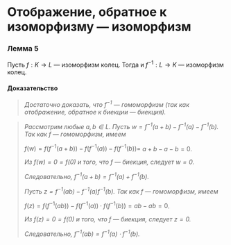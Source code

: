 # Отображение, обратное к изоморфизму — изоморфизм

### **Лемма 5**

Пусть $f : K \to L$ — изоморфизм колец. Тогда и $f^{-1} : L \to K$ — изоморфизм колец.

#### **Доказательство**

> *Достаточно доказать, что $f^{-1}$ — гомоморфизм (так как отображение, обратное к биекции — биекция).*

> *Рассмотрим любые $a, b \in L$.*
> *Пусть $w = f^{-1}(a + b) - f^{-1}(a) - f^{-1}(b)$. Так как $f$ — гомоморфизм, имеем*
>
> $f(w) = f(f^{-1}(a + b)) - f(f^{-1}(a)) - f(f^{-1}(b)) =$ $a + b - a - b = 0$.
>
> *Из $f(w) = 0 = f(0)$ и того, что $f$ — биекция, следует $w = 0$.*
>
> *Следовательно, $f^{-1}(a + b) = f^{-1}(a) + f^{-1}(b)$.*
>
> *Пусть $z = f^{-1}(ab) - f^{-1}(a)f^{-1}(b)$. Так как $f$ — гомоморфизм, имеем*
>
> $f(z) = f(f^{-1}(ab)) - f(f^{-1}(a)) \cdot f(f^{-1}(b)) = ab - ab = 0$.
>
> *Из $f(z) = 0 = f(0)$ и того, что $f$ — биекция, следует $z = 0$.*
>
> *Следовательно, $f^{-1}(ab) = f^{-1}(a) \cdot f^{-1}(b)$.*
